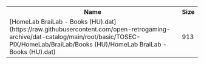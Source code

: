 <table>
<tr><th>Name</th><th>Size</th></tr>
<tr><td>[HomeLab BraiLab - Books (HU).dat](https://raw.githubusercontent.com/open-retrogaming-archive/dat-catalog/main/root/basic/TOSEC-PIX/HomeLab/BraiLab/Books (HU)/HomeLab BraiLab - Books (HU).dat)</td><td>913</td></tr>
</table>
